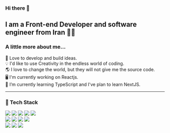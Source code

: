 ### Hi there 👋

<!--
**armitaahmdi/armitaahmdi** is a ✨ _special_ ✨ repository because its `README.md` (this file) appears on your GitHub profile.
-->

I am a Front-end Developer and software engineer from Iran :woman_technologist:
----------

### A little more about me...

:white_heart: Love to develop and build ideas. <br />
:bulb: I'd like to use Creativity in the endless world of coding. <br />
:earth_americas: I love to change the world, but they will not give me the source code. <br />
:desktop_computer: I'm currently working on Reactjs. <br />
:seedling: I’m currently learning TypeScript and I've plan to learn NextJS. <br />

----------

### :receipt: Tech Stack

<img src="https://img.shields.io/badge/JavaScript-05122A?style=for-the-badge&logo=javascript&logoColor=F7DF1E"/> <img src="https://img.shields.io/badge/React-05122A?style=for-the-badge&logo=react&logoColor=61DAFB"/> <img src="https://img.shields.io/badge/Redux-05122A?style=for-the-badge&logo=redux&logoColor=593D88"/> <img src="https://img.shields.io/badge/React_Router-05122A?style=for-the-badge&logo=react-router&logoColor=white7465722d3035313232413f7374796c653d666f722d7468652d6261646765266c6f676f3d7265616374526f75746572266c6f676f436f6c6f723d464634313534"/>
<img src="https://img.shields.io/badge/GraphQl-05122A?style=for-the-badge&logo=graphql&logoColor=E10098"/> <br />
<img src="https://img.shields.io/badge/CSS-05122A?style=for-the-badge&logo=css3&logoColor=1572B6"/> <img src="https://img.shields.io/badge/Sass-05122A?style=for-the-badge&logo=sass&logoColor=CC6699"/> <img src="https://img.shields.io/badge/Tailwind_CSS-05122A?style=for-the-badge&logo=tailwind-css&logoColor=38B2AC"/> <img src="https://img.shields.io/badge/Bootstrap-05122A?style=for-the-badge&logo=bootstrap&logoColor=563D7C"/> <br />
<img src="https://img.shields.io/badge/HTML-05122A?style=for-the-badge&logo=html5&logoColor=E34F26"/> <img src="https://img.shields.io/badge/GIT-05122A?style=for-the-badge&logo=git&logoColor=E44C30"/> <img src="https://img.shields.io/badge/GitHub-05122A?style=for-the-badge&logo=github&logoColor=white"/>
